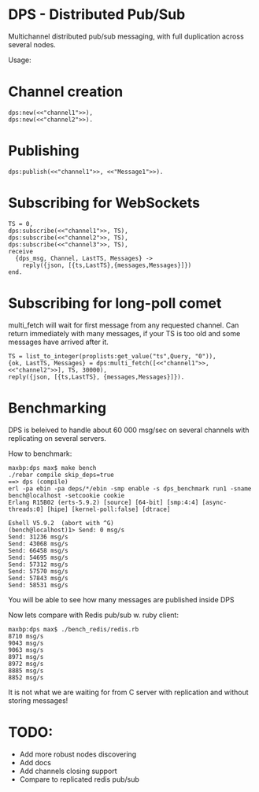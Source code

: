 DPS - Distributed Pub/Sub
=========================

Multichannel distributed pub/sub messaging, with full duplication across several nodes.


Usage:

# Channel creation


    dps:new(<<"channel1">>),
    dps:new(<<"channel2">>).


# Publishing

    dps:publish(<<"channel1">>, <<"Message1">>).


# Subscribing for WebSockets


    TS = 0,
    dps:subscribe(<<"channel1">>, TS),
    dps:subscribe(<<"channel2">>, TS),
    dps:subscribe(<<"channel3">>, TS),
    receive
      {dps_msg, Channel, LastTS, Messages} -> 
        reply({json, [{ts,LastTS},{messages,Messages}]})
    end.

# Subscribing for long-poll comet

multi_fetch will wait for first message from any requested channel.
Can return immediately with many messages, if your TS is too old
and some messages have arrived after it.

    TS = list_to_integer(proplists:get_value("ts",Query, "0")),
    {ok, LastTS, Messages} = dps:multi_fetch([<<"channel1">>,<<"channel2">>], TS, 30000),
    reply({json, [{ts,LastTS}, {messages,Messages}]}).



Benchmarking
============

DPS is beleived to handle about 60 000 msg/sec on several channels with replicating on several servers.

How to benchmark:

    maxbp:dps max$ make bench
    ./rebar compile skip_deps=true
    ==> dps (compile)
    erl -pa ebin -pa deps/*/ebin -smp enable -s dps_benchmark run1 -sname bench@localhost -setcookie cookie
    Erlang R15B02 (erts-5.9.2) [source] [64-bit] [smp:4:4] [async-threads:0] [hipe] [kernel-poll:false] [dtrace]

    Eshell V5.9.2  (abort with ^G)
    (bench@localhost)1> Send: 0 msg/s
    Send: 31236 msg/s
    Send: 43068 msg/s
    Send: 66458 msg/s
    Send: 54695 msg/s
    Send: 57312 msg/s
    Send: 57570 msg/s
    Send: 57843 msg/s
    Send: 58531 msg/s



You will be able to see how many messages are published inside DPS

Now lets compare with Redis pub/sub w. ruby client:

    maxbp:dps max$ ./bench_redis/redis.rb 
    8710 msg/s
    9043 msg/s
    9063 msg/s
    8971 msg/s
    8972 msg/s
    8885 msg/s
    8852 msg/s


It is not what we are waiting for from C server with replication and without storing messages!



TODO:
=====

* Add more robust nodes discovering
* Add docs
* Add channels closing support
* Compare to replicated redis pub/sub
